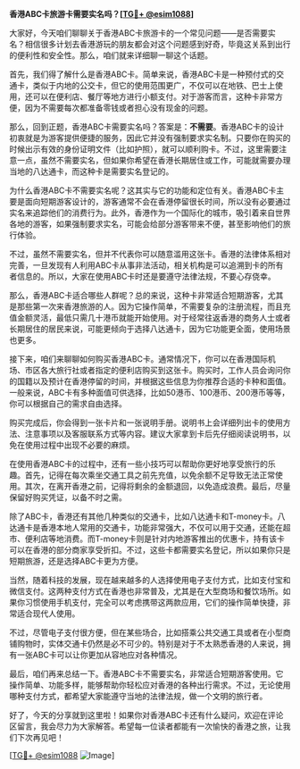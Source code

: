 **香港ABC卡旅游卡需要实名吗？[[TG💪+ @esim1088](https://t.me/s/esim1088)]**

大家好，今天咱们聊聊关于香港ABC卡旅游卡的一个常见问题——是否需要实名？相信很多计划去香港游玩的朋友都会对这个问题感到好奇，毕竟这关系到出行的便利性和安全性。那么，咱们就来详细聊一聊这个话题。

首先，我们得了解什么是香港ABC卡。简单来说，香港ABC卡是一种预付式的交通卡，类似于内地的公交卡，但它的使用范围更广，不仅可以在地铁、巴士上使用，还可以在便利店、餐厅等地方进行小额支付。对于游客而言，这种卡非常方便，因为不需要每次都准备零钱或者担心没有现金的问题。

那么，回到正题，香港ABC卡需要实名吗？答案是：**不需要**。香港ABC卡的设计初衷就是为游客提供便捷的服务，因此它并没有强制要求实名制。只要你在购买的时候出示有效的身份证明文件（比如护照），就可以顺利购卡。不过，这里需要注意一点，虽然不需要实名，但如果你希望在香港长期居住或工作，可能就需要办理当地的八达通卡，而这种卡是需要实名登记的。

为什么香港ABC卡不需要实名呢？这其实与它的功能和定位有关。香港ABC卡主要是面向短期游客设计的，游客通常不会在香港停留很长时间，所以没有必要通过实名来追踪他们的消费行为。此外，香港作为一个国际化的城市，吸引着来自世界各地的游客，如果强制要求实名，可能会给部分游客带来不便，甚至影响他们的旅行体验。

不过，虽然不需要实名，但并不代表你可以随意滥用这张卡。香港的法律体系相对完善，一旦发现有人利用ABC卡从事非法活动，相关机构是可以追溯到卡的所有者信息的。所以，大家在使用ABC卡时还是要遵守法律法规，不要心存侥幸。

那么，香港ABC卡适合哪些人群呢？总的来说，这种卡非常适合短期游客，尤其是那些第一次来香港旅游的人。因为它操作简单，不需要复杂的注册流程，而且充值金额灵活，最低只需几十港币就能开始使用。对于经常往返香港的商务人士或者长期居住的居民来说，可能更倾向于选择八达通卡，因为它功能更全面，使用场景也更多。

接下来，咱们来聊聊如何购买香港ABC卡。通常情况下，你可以在香港国际机场、市区各大旅行社或者指定的便利店购买到这张卡。购买时，工作人员会询问你的国籍以及预计在香港停留的时间，并根据这些信息为你推荐合适的卡种和面值。一般来说，ABC卡有多种面值可供选择，比如50港币、100港币、200港币等等，你可以根据自己的需求自由选择。

购买完成后，你会得到一张卡片和一张说明手册。说明书上会详细列出卡的使用方法、注意事项以及客服联系方式等内容。建议大家拿到卡后先仔细阅读说明书，以免在使用过程中出现不必要的麻烦。

在使用香港ABC卡的过程中，还有一些小技巧可以帮助你更好地享受旅行的乐趣。首先，记得在每次乘坐交通工具之前先充值，以免余额不足导致无法正常使用。其次，在离开香港之前，记得将剩余的金额退回，以免造成浪费。最后，尽量保留好购买凭证，以备不时之需。

除了ABC卡，香港还有其他几种类似的交通卡，比如八达通卡和T-money卡。八达通卡是香港本地人常用的交通卡，功能非常强大，不仅可以用于交通，还能在超市、便利店等地消费。而T-money卡则是针对内地游客推出的优惠卡，持有该卡可以在香港的部分商家享受折扣。不过，这些卡都需要实名登记，所以如果你只是短期旅游，还是选择ABC卡更为方便。

当然，随着科技的发展，现在越来越多的人选择使用电子支付方式，比如支付宝和微信支付。这两种支付方式在香港也非常普及，尤其是在大型商场和餐饮场所。如果你习惯使用手机支付，完全可以考虑携带这两款应用，它们的操作简单快捷，非常适合现代人使用。

不过，尽管电子支付很方便，但在某些场合，比如搭乘公共交通工具或者在小型商铺购物时，实体交通卡仍然是必不可少的。特别是对于不太熟悉香港的人来说，拥有一张ABC卡可以让你更加从容地应对各种情况。

最后，咱们再来总结一下。香港ABC卡不需要实名，非常适合短期游客使用。它操作简单、功能多样，能够帮助你轻松应对香港的各种出行需求。不过，无论使用哪种支付方式，都希望大家能遵守当地的法律法规，做一个文明的旅行者。

好了，今天的分享就到这里啦！如果你对香港ABC卡还有什么疑问，欢迎在评论区留言，我会尽力为大家解答。希望每一位读者都能有一次愉快的香港之旅，让我们下次再见吧！

[[TG💪+ @esim1088](https://t.me/s/esim1088) ![Image](https://i.postimg.cc/4NQfJmqS/Snipaste-2025-05-13-00-14-12.png)]